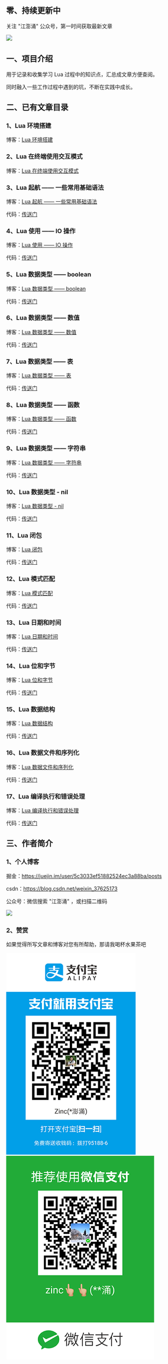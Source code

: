 ## 零、持续更新中

关注 "江澎涌" 公众号，第一时间获取最新文章

![](https://github.com/zincPower/lua_study_2022/blob/master/img/公众号.png)

## 一、项目介绍

用于记录和收集学习 Lua 过程中的知识点，汇总成文章方便查阅。

同时融入一些工作过程中遇到的坑，不断在实践中成长。

## 二、已有文章目录

### 1、Lua 环境搭建

博客：[Lua 环境搭建](https://mp.weixin.qq.com/s?__biz=Mzg2MzQ0MDA1OA==&mid=2247484059&idx=1&sn=f4b798a9bca6190ce466a794303469f9&chksm=ce79df4ef90e5658f3222338293caa769b9d65c4e10d1bdaa6e499fd60c590fe2c975f618742&token=1649541590&lang=zh_CN#rd)

### 2、Lua 在终端使用交互模式

博客：[Lua 在终端使用交互模式](https://mp.weixin.qq.com/s?__biz=Mzg2MzQ0MDA1OA==&mid=2247484072&idx=1&sn=c6973d69dfe2a05140a7f81664097734&chksm=ce79df7df90e566baebc3bae3240eca90f01a8db6fc1130141bf79eb91ac8d575bfc8e1f8907&token=1649541590&lang=zh_CN#rd)

### 3、Lua 起航 —— 一些常用基础语法

博客：[Lua 起航 —— 一些常用基础语法](https://mp.weixin.qq.com/s?__biz=Mzg2MzQ0MDA1OA==&mid=2247484090&idx=1&sn=c9cc18e5a2babed9a3ddf3b89e3b6918&chksm=ce79df6ff90e56795598f2c26f643cb4f296eebaa58551458401b02c9f4fd9ace5530de6a1e2&token=1649541590&lang=zh_CN#rd)

代码：[传送门](https://github.com/zincPower/lua_study_2022/blob/master/1%20%E5%9F%BA%E7%A1%80%E8%AF%AD%E6%B3%95/%E5%9F%BA%E7%A1%80%E8%AF%AD%E6%B3%95.lua)

### 4、Lua 使用 —— IO 操作

博客：[Lua 使用 —— IO 操作](https://mp.weixin.qq.com/s?__biz=Mzg2MzQ0MDA1OA==&mid=2247484142&idx=1&sn=8823af579aa6f555926be926256aa403&chksm=ce79df3bf90e562d95d3ece09cb8797ae200c8229d5aee6cfba01a07cc2a1620da9c8d56569f&token=1649541590&lang=zh_CN#rd)

代码：[传送门](https://github.com/zincPower/lua_study_2022/tree/master/3%20io)

### 5、Lua 数据类型 —— boolean

博客：[Lua 数据类型 —— boolean](https://mp.weixin.qq.com/s?__biz=Mzg2MzQ0MDA1OA==&mid=2247484158&idx=1&sn=8241f80a3d96fa6439de840efd0fb250&chksm=ce79df2bf90e563d47a7077ae9ac31dc70b1f0a31f6cce8cb3ead2d8503da3321c2da3a042c8&token=1649541590&lang=zh_CN#rd)

代码：[传送门](https://github.com/zincPower/lua_study_2022/blob/master/1%20%E5%9F%BA%E7%A1%80%E8%AF%AD%E6%B3%95/%E8%BF%90%E7%AE%97%E7%AC%A6.lua)

### 6、Lua 数据类型 —— 数值

博客：[Lua 数据类型 —— 数值](https://mp.weixin.qq.com/s?__biz=Mzg2MzQ0MDA1OA==&mid=2247484168&idx=1&sn=8324003dd9b7eb223a684e8206b4be1d&chksm=ce79deddf90e57cb220f9d8573428e9b989f1c006f7d6b3df66c244d85d09353d4546f21eb3b&token=1649541590&lang=zh_CN#rd)

代码：[传送门](https://github.com/zincPower/lua_study_2022/blob/master/2%20%E6%95%B0%E6%8D%AE%E7%B1%BB%E5%9E%8B/%E6%95%B0%E5%80%BC.lua)

### 7、Lua 数据类型 —— 表

博客：[Lua 数据类型 —— 表](https://mp.weixin.qq.com/s?__biz=Mzg2MzQ0MDA1OA==&mid=2247484173&idx=1&sn=b08797457f126a389f4ce21dcd77490d&chksm=ce79ded8f90e57cead9de3cda210dcd8071506ca4a4603c96676f98fd72b21405f3db8f113c5&token=1649541590&lang=zh_CN#rd)

代码：[传送门](https://github.com/zincPower/lua_study_2022/blob/master/2%20%E6%95%B0%E6%8D%AE%E7%B1%BB%E5%9E%8B/%E8%A1%A8.lua)

### 8、Lua 数据类型 —— 函数

博客：[Lua 数据类型 —— 函数](https://mp.weixin.qq.com/s?__biz=Mzg2MzQ0MDA1OA==&mid=2247484179&idx=1&sn=89e5622d09be3d97e46518b1a8a82814&chksm=ce79dec6f90e57d09c230e4e7eb3f4079187151b569280a1260db647caf7a0f48f93806e2145&token=1649541590&lang=zh_CN#rd)

代码：[传送门](https://github.com/zincPower/lua_study_2022/blob/master/2%20%E6%95%B0%E6%8D%AE%E7%B1%BB%E5%9E%8B/%E5%87%BD%E6%95%B0.lua)

### 9、Lua 数据类型 —— 字符串

博客：[Lua 数据类型 —— 字符串](https://mp.weixin.qq.com/s?__biz=Mzg2MzQ0MDA1OA==&mid=2247484190&idx=1&sn=3e5e77063bd0d838c33b3c5c6957f3eb&chksm=ce79decbf90e57ddcf6c45d0b768089c946792c98e6eac04b1d59576b4c85cad695d2d6e5eee&token=1649541590&lang=zh_CN#rd)

代码：[传送门](https://github.com/zincPower/lua_study_2022/blob/master/2%20%E6%95%B0%E6%8D%AE%E7%B1%BB%E5%9E%8B/%E5%AD%97%E7%AC%A6%E4%B8%B2.lua)

### 10、Lua 数据类型 - nil

博客：[Lua 数据类型 - nil](https://mp.weixin.qq.com/s?__biz=Mzg2MzQ0MDA1OA==&mid=2247484194&idx=1&sn=20e1255502ad8597ed2f88703bde6e92&chksm=ce79def7f90e57e156ec4971e8ada05d33385ba19bfbd77bb7681c887c9db03effd0a4bf2f3f&token=1649541590&lang=zh_CN#rd)

代码：[传送门](https://github.com/zincPower/lua_study_2022/blob/master/2%20%E6%95%B0%E6%8D%AE%E7%B1%BB%E5%9E%8B/nil.lua)

### 11、Lua 闭包

博客：[Lua 闭包](https://mp.weixin.qq.com/s?__biz=Mzg2MzQ0MDA1OA==&mid=2247484213&idx=1&sn=956b9b66c68dd1ed958e744825f87ea6&chksm=ce79dee0f90e57f67127819c1918b135f4333cd4e1bf475e08364b8b6436f00efbc82945c728&token=1649541590&lang=zh_CN#rd)

代码：[传送门](https://github.com/zincPower/lua_study_2022/tree/master/4%20%E9%97%AD%E5%8C%85)

### 12、Lua 模式匹配

博客：[Lua 模式匹配](https://mp.weixin.qq.com/s?__biz=Mzg2MzQ0MDA1OA==&mid=2247484218&idx=1&sn=92b2c3017b2c26c2e55c40ca0cd69a29&chksm=ce79deeff90e57f97cbbd6affbb1cf241faceee599d101b62678daf8d61aa6fad6e4633ddf9a&token=1649541590&lang=zh_CN#rd)

代码：[传送门](https://github.com/zincPower/lua_study_2022/tree/master/5%20%E6%A8%A1%E5%BC%8F%E5%8C%B9%E9%85%8D)

### 13、Lua 日期和时间

博客：[Lua 日期和时间](https://mp.weixin.qq.com/s?__biz=Mzg2MzQ0MDA1OA==&mid=2247484222&idx=1&sn=85027c93d9bc13c4c7ed92f2caa51f6a&chksm=ce79deebf90e57fd3912324589e346b8969ed1bd406298066a9f42c3068c190b9d933f6c00e3&token=1649541590&lang=zh_CN#rd)

代码：[传送门](https://github.com/zincPower/lua_study_2022/tree/master/6%20%E6%97%A5%E6%9C%9F%E5%92%8C%E6%97%B6%E9%97%B4)

### 14、Lua 位和字节

博客：[Lua 位和字节](https://mp.weixin.qq.com/s?__biz=Mzg2MzQ0MDA1OA==&mid=2247484229&idx=1&sn=a2f281fa66ef6260a1fef0d291a7fce7&chksm=ce79de90f90e5786a2100c3906de55921fca5060436f2a0b8be3f79fc5be465b4036707c0e50&token=1649541590&lang=zh_CN#rd)

代码：[传送门](https://github.com/zincPower/lua_study_2022/tree/master/7%20%E4%BD%8D%E5%92%8C%E5%AD%97%E8%8A%82)

### 15、Lua 数据结构

博客：[Lua 数据结构](https://mp.weixin.qq.com/s?__biz=Mzg2MzQ0MDA1OA==&mid=2247484238&idx=1&sn=a0b1f3bfafbf28d0cdb780e23088acca&chksm=ce79de9bf90e578d3359e556c6b588ae9d4471590306ce4e566591bf31ff4fbba603fc06c740&token=1649541590&lang=zh_CN#rd)

代码：[传送门](https://github.com/zincPower/lua_study_2022/tree/master/8%20%E6%95%B0%E6%8D%AE%E7%BB%93%E6%9E%84)

### 16、Lua 数据文件和序列化

博客：[Lua 数据文件和序列化](https://mp.weixin.qq.com/s?__biz=Mzg2MzQ0MDA1OA==&mid=2247484240&idx=1&sn=bfb8a1b9302745755d4ce2b2a99dad70&chksm=ce79de85f90e5793d763b5fe35b76be34edadc35dc400cbe885643a6ed2607ebb1bcf0b4db88&token=1649541590&lang=zh_CN#rd)

代码：[传送门](https://github.com/zincPower/lua_study_2022/tree/master/9%20%E6%95%B0%E6%8D%AE%E6%96%87%E4%BB%B6%E5%92%8C%E5%BA%8F%E5%88%97%E5%8C%96)

### 17、Lua 编译执行和错误处理

博客：[Lua 编译执行和错误处理](https://mp.weixin.qq.com/s?__biz=Mzg2MzQ0MDA1OA==&mid=2247484240&idx=1&sn=bfb8a1b9302745755d4ce2b2a99dad70&chksm=ce79de85f90e5793d763b5fe35b76be34edadc35dc400cbe885643a6ed2607ebb1bcf0b4db88&token=1649541590&lang=zh_CN#rd)

代码：[传送门](https://github.com/zincPower/lua_study_2022/tree/master/10%20%E7%BC%96%E8%AF%91%E3%80%81%E6%89%A7%E8%A1%8C%E5%92%8C%E9%94%99%E8%AF%AF)

## 三、作者简介

### 1、个人博客
掘金：https://juejin.im/user/5c3033ef51882524ec3a88ba/posts

csdn：https://blog.csdn.net/weixin_37625173

公众号：微信搜索 "江澎涌" ，或扫描二维码

![](https://github.com/zincPower/lua_study_2022/blob/master/img/公众号.png)

### 2、赞赏

如果觉得所写文章和博客对您有所帮助，那请我喝杯水果茶吧

![](https://github.com/zincPower/lua_study_2022/blob/master/img/alipay.jpeg)
![](https://github.com/zincPower/lua_study_2022/blob/master/img/wxpay.png)